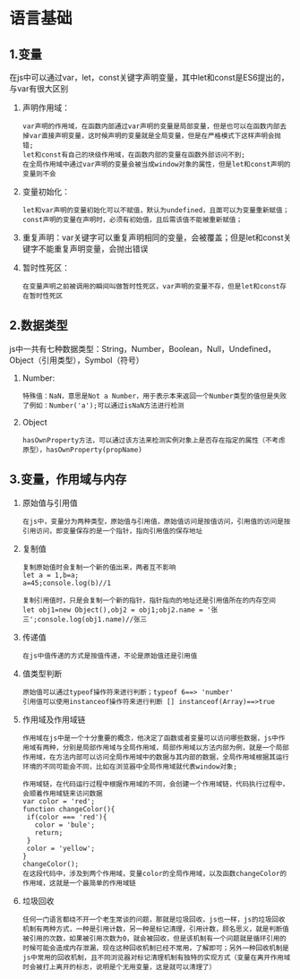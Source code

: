 # 语言基础

## 1.变量

在js中可以通过var，let，const关键字声明变量，其中let和const是ES6提出的，与var有很大区别

1. 声明作用域：

   ```
   var声明的作用域，在函数内部通过var声明的变量是局部变量，但是也可以在函数内部去掉var直接声明变量，这时候声明的变量就是全局变量，但是在严格模式下这样声明会抛错;
   let和const有自己的块级作用域，在函数内部的变量在函数外部访问不到;
   在全局作用域中通过var声明的变量会被当成window对象的属性，但是let和const声明的变量则不会
   ```

2. 变量初始化：

   ```
   let和var声明的变量初始化可以不赋值，默认为undefined，且面可以为变量重新赋值；
   const声明的变量在声明时，必须有初始值，且后需该值不能被重新赋值；
   ```

3. 重复声明：var关键字可以重复声明相同的变量，会被覆盖；但是let和const关键字不能重复声明变量，会抛出错误

4. 暂时性死区：

   ```
   在变量声明之前被调用的瞬间叫做暂时性死区，var声明的变量不存，但是let和const存在暂时性死区
   ```

## 2.数据类型

js中一共有七种数据类型：String，Number，Boolean，Null，Undefined，Object（引用类型），Symbol（符号）

1. Number:

   ```
   特殊值：NaN，意思是Not a Number，用于表示本来返回一个Number类型的值但是失败了例如：Number('a');可以通过isNaN方法进行检测
   ```

2. Object

   ```
   hasOwnProperty方法，可以通过该方法来检测实例对象上是否存在指定的属性（不考虑原型），hasOwnProperty(propName)
   ```

## 3.变量，作用域与内存

1. 原始值与引用值

   ```
   在js中，变量分为两种类型，原始值与引用值，原始值访问是按值访问，引用值的访问是按引用访问，即变量保存的是一个指针，指向引用值的保存地址
   ```

2. 复制值

   ```
   复制原始值时会复制一个新的值出来，两者互不影响
   let a = 1,b=a;
   a=45;console.log(b)//1
   
   复制引用值时，只是会复制一个新的指针，指针指向的地址还是引用值所在的内存空间
   let obj1=new Object(),obj2 = obj1;obj2.name = '张三';console.log(obj1.name)//张三
   ```

3. 传递值

   ```
   在js中值传递的方式是按值传递，不论是原始值还是引用值
   ```

4. 值类型判断

   ```
   原始值可以通过typeof操作符来进行判断；typeof 6==> 'number'
   引用值可以使用instanceof操作符来进行判断 [] instanceof(Array)==>true
   ```

5. 作用域及作用域链

   ```
   作用域在js中是一个十分重要的概念，他决定了函数或者变量可以访问哪些数据，js中作用域有两种，分别是局部作用域与全局作用域，局部作用域以方法内部为例，就是一个局部作用域，在方法内部可以访问全局作用域中的数据与其内部的数据，全局作用域根据其运行环境的不同可能会不同，比如在浏览器中全局作用域就代表window对象;
   ```

   ```
   作用域链，在代码运行过程中根据作用域的不同，会创建一个作用域链，代码执行过程中，会顺着作用域链来访问数据
   var color = 'red';
   function changeColor(){
   	if(color === 'red'){
   	  color = 'bule';
   	  return;
   	}
   	color = 'yellow';
   }
   changeColor();
   在这段代码中，涉及到两个作用域，变量color的全局作用域，以及函数changeColor的作用域，这就是一个最简单的作用域链
   ```

6. 垃圾回收

   ```
   任何一门语言都绕不开一个老生常谈的问题，那就是垃圾回收，js也一样，js的垃圾回收机制有两种方式，一种是引用计数，另一种是标记清理，引用计数，顾名思义，就是判断值被引用的次数，如果被引用次数为0，就会被回收，但是该机制有一个问题就是循环引用的时候可能会造成内存泄漏，现在这种回收机制已经不常用，了解即可；另外一种回收机制是js中常用的回收机制，且不同浏览器对标记清理机制有独特的实现方式（变量在离开作用域时会被打上离开的标志，说明是个无用变量，这是就可以清理了）
   ```

   

